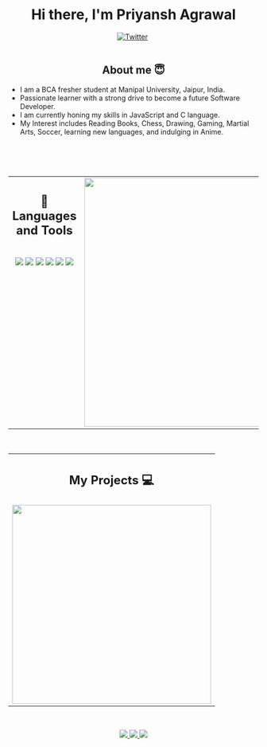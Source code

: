 <h1 align="center">
        <b> Hi there, I'm Priyansh Agrawal </b>
</h1>
    <div align="center">
        <!-- Portfolio site URL Soon -->
        <a href="https://www.linkedin.com/in/agrl-priyansh/"><img src="https://img.shields.io/badge/LinkedIn-1DA1F2?style=for-the-badge&logo=linkedin&logoColor=white" alt="Twitter" /></a>&nbsp;
    </div>
          
<br />
        
<h2 align="center">About me 😇</h2>
    
- I am a BCA fresher student at Manipal University, Jaipur, India.
- Passionate learner with a strong drive to become a future Software Developer.
- I am currently honing my skills in JavaScript and C language.
- My Interest includes Reading Books, Chess, Drawing, Gaming, Martial Arts, Soccer, learning new languages, and indulging in Anime.
<!-- MORE ABOUT ME SOON -->
    
<br />
<br />
<br />
    
<table>
  <tr>
    <td valign="top" width="50%">
      <h2 align="center"> 💼 Languages and Tools</h2>
      <br />
      <div align="center">
        <img src="https://img.shields.io/badge/HTML5-E34F26?style=for-the-badge&logo=html5&logoColor=white" />
        <img src="https://img.shields.io/badge/-css3-1572B6?&style=for-the-badge&logo=css3&logoColor=white" />
        <img src="https://img.shields.io/badge/-VSCode-007ACC?&style=for-the-badge&logo=visual-studio-code&logoColor=white" />
        <img src="https://img.shields.io/badge/-Git-F05032?&style=for-the-badge&logo=git&logoColor=white" /> 
        <img src="https://img.shields.io/badge/github-%23121011.svg?style=for-the-badge&logo=github&logoColor=white" />
        <img src="https://img.shields.io/badge/Canva-%2300C4CC.svg?style=for-the-badge&logo=Canva&logoColor=white" />
      </div>
    </td>
    <td valign="top" width="50%">
      <img src="https://github-readme-stats.vercel.app/api/top-langs/?username=PriyanshAgrl&layout=compact&theme=radical" width="500" />
    </td>
  </tr>
</table>
    
<br />
    
<table align="center">
  <tr>
    <td valign="top" width="100%">
      <h2 align="center">My Projects 💻</h2>
    </td>
  </tr>
  <tr>
    <td valign="top" width="75%">
      <a href="https://github.com/PriyanshAgrl/Amazon_Project">
        <img width="400" src="https://github-readme-stats.vercel.app/api/pin/?username=PriyanshAgrl&repo=Amazon_Project&theme=tokyonight" />
      </a>
    </td>
  </tr>
</table>

<br />

<p align="center">
  <a href="https://github.com/PriyanshAgrl">
    <img src="http://github-profile-summary-cards.vercel.app/api/cards/profile-details?username=PriyanshAgrl&theme=transparent" />
  </a>
  <a href="https://github.com/PriyanshAgrl">
    <img src="https://github-readme-streak-stats.herokuapp.com/?user=PriyanshAgrl&hide_border=true&card_width=338&theme=transparent" />
  </a>
  <a href="https://github.com/PriyanshAgrl">
    <img src="http://github-profile-summary-cards.vercel.app/api/cards/stats?username=PriyanshAgrl&theme=transparent" />
  </a>
</p>
